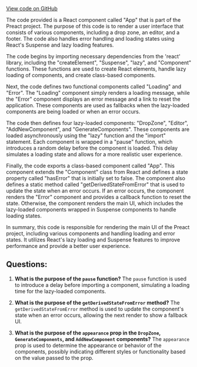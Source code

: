 [View code on GitHub](https://github.com/preactjs/preact/demo/nested-suspense/index.jsx)

The code provided is a React component called "App" that is part of the Preact project. The purpose of this code is to render a user interface that consists of various components, including a drop zone, an editor, and a footer. The code also handles error handling and loading states using React's Suspense and lazy loading features.

The code begins by importing necessary dependencies from the 'react' library, including the "createElement", "Suspense", "lazy", and "Component" functions. These functions are used to create React elements, handle lazy loading of components, and create class-based components.

Next, the code defines two functional components called "Loading" and "Error". The "Loading" component simply renders a loading message, while the "Error" component displays an error message and a link to reset the application. These components are used as fallbacks when the lazy-loaded components are being loaded or when an error occurs.

The code then defines four lazy-loaded components: "DropZone", "Editor", "AddNewComponent", and "GenerateComponents". These components are loaded asynchronously using the "lazy" function and the "import" statement. Each component is wrapped in a "pause" function, which introduces a random delay before the component is loaded. This delay simulates a loading state and allows for a more realistic user experience.

Finally, the code exports a class-based component called "App". This component extends the "Component" class from React and defines a state property called "hasError" that is initially set to false. The component also defines a static method called "getDerivedStateFromError" that is used to update the state when an error occurs. If an error occurs, the component renders the "Error" component and provides a callback function to reset the state. Otherwise, the component renders the main UI, which includes the lazy-loaded components wrapped in Suspense components to handle loading states.

In summary, this code is responsible for rendering the main UI of the Preact project, including various components and handling loading and error states. It utilizes React's lazy loading and Suspense features to improve performance and provide a better user experience.
## Questions: 
 1. **What is the purpose of the `pause` function?**
The `pause` function is used to introduce a delay before importing a component, simulating a loading time for the lazy-loaded components.

2. **What is the purpose of the `getDerivedStateFromError` method?**
The `getDerivedStateFromError` method is used to update the component's state when an error occurs, allowing the next render to show a fallback UI.

3. **What is the purpose of the `appearance` prop in the `DropZone`, `GenerateComponents`, and `AddNewComponent` components?**
The `appearance` prop is used to determine the appearance or behavior of the components, possibly indicating different styles or functionality based on the value passed to the prop.